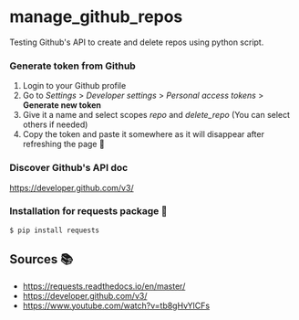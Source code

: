 # manage_github_repos
Testing Github's API to create and delete repos using python script.

### Generate token from Github
1. Login to your Github profile
2. Go to *Settings* > *Developer settings* > *Personal access tokens* > **Generate new token**
3. Give it a name and select scopes *repo* and *delete_repo* (You can select others if needed)
4. Copy the token and paste it somewhere as it will disappear after refreshing the page :memo:

### Discover Github's API doc
https://developer.github.com/v3/

### Installation for requests package :briefcase:
```$ pip install requests```

## Sources :books:
- https://requests.readthedocs.io/en/master/
- https://developer.github.com/v3/
- https://www.youtube.com/watch?v=tb8gHvYlCFs
